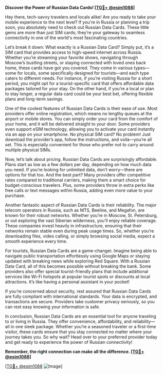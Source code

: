 **Discover the Power of Russian Data Cards! [[TG💪+ @esim1088](https://t.me/s/esim1088)]**

Hey there, tech-savvy travelers and locals alike! Are you ready to take your mobile experience to the next level? If you're in Russia or planning a trip soon, you absolutely need to check out Russian Data Cards. These little gems are more than just SIM cards; they’re your gateway to seamless connectivity in one of the world's most fascinating countries.

Let’s break it down: What exactly is a Russian Data Card? Simply put, it’s a SIM card that provides access to high-speed internet across Russia. Whether you’re streaming your favorite shows, navigating through Moscow’s bustling streets, or staying connected with loved ones back home, these cards have got you covered. They come in various types—some for locals, some specifically designed for tourists—and each type caters to different needs. For instance, if you’re visiting Russia for a short period, you might opt for a tourist-specific card that offers affordable data packages tailored for your stay. On the other hand, if you’re a local or plan to stay longer, a regular data card could be your best bet, offering flexible plans and long-term savings.

One of the coolest features of Russian Data Cards is their ease of use. Most providers offer online registration, which means no lengthy queues at the airport or mobile stores. You can simply order your card from the comfort of your home, and it will be delivered straight to your door. Some providers even support eSIM technology, allowing you to activate your card instantly via an app on your smartphone. No physical SIM card? No problem! Just download the provider’s app, follow the instructions, and voila—you’re all set. This is especially convenient for those who prefer not to carry around multiple physical SIMs.

Now, let’s talk about pricing. Russian Data Cards are surprisingly affordable. Plans start as low as a few dollars per day, depending on how much data you need. If you’re looking for unlimited data, don’t worry—there are options for that too. And the best part? Many providers offer competitive rates compared to traditional carriers, making them a smart choice for budget-conscious travelers. Plus, some providers throw in extra perks like free calls or text messages within Russia, adding even more value to your purchase.

Another fantastic aspect of Russian Data Cards is their reliability. The major telecom operators in Russia, such as MTS, Beeline, and Megafon, are known for their robust networks. Whether you’re in Moscow, St. Petersburg, or out exploring the vast Siberian wilderness, you’ll enjoy reliable coverage. These companies invest heavily in infrastructure, ensuring that their networks remain stable even during peak usage times. So, whether you’re downloading files, video calling, or simply browsing social media, expect a smooth experience every time.

For tourists, Russian Data Cards are a game-changer. Imagine being able to navigate public transportation effortlessly using Google Maps or staying updated with breaking news while exploring Red Square. With a Russian Data Card, all of this becomes possible without breaking the bank. Some providers also offer special tourist-friendly plans that include additional services like Wi-Fi hotspots at popular tourist spots or discounts at local attractions. It’s like having a personal assistant in your pocket!

If you’re concerned about security, rest assured that Russian Data Cards are fully compliant with international standards. Your data is encrypted, and transactions are secure. Providers take customer privacy seriously, so you can rest easy knowing your information is safe.

In conclusion, Russian Data Cards are an essential tool for anyone traveling to or living in Russia. They offer convenience, affordability, and reliability—all in one sleek package. Whether you’re a seasoned traveler or a first-time visitor, these cards ensure that you stay connected no matter where your journey takes you. So why wait? Head over to your preferred provider today and get ready to experience the power of Russian connectivity! 

**Remember, the right connection can make all the difference. [[TG💪+ @esim1088](https://t.me/s/esim1088)]**

[[TG💪+ @esim1088](https://t.me/s/esim1088) ![Image](https://i.postimg.cc/Y0z9fWf4/image.png)]
